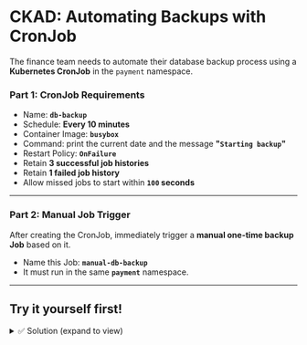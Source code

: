 # CKAD: Automating Backups with CronJob

The finance team needs to automate their database backup process using a **Kubernetes CronJob** in the `payment` namespace.  

### Part 1: CronJob Requirements
- Name: **`db-backup`**  
- Schedule: **Every 10 minutes**
- Container Image: **`busybox`**  
- Command: print the current date and the message **"`Starting backup`"**  
- Restart Policy: **`OnFailure`**  
- Retain **3 successful job histories** 
- Retain **1 failed job history**
- Allow missed jobs to start within **`100` seconds**

---

### Part 2: Manual Job Trigger
After creating the CronJob, immediately trigger a **manual one-time backup Job** based on it.  
- Name this Job: **`manual-db-backup`**  
- It must run in the same **`payment`** namespace.  

---

## Try it yourself first!

<details><summary>✅ Solution (expand to view)</summary>
  
#### Create the CronJob
```bash
kubectl create cronjob db-backup \
  --image=busybox \
  --schedule="*/10 * * * *" \
  -n payment \
  --dry-run=client -oyaml \
  -- /bin/sh -c "date; echo Starting backup" > 1.yaml
```

#### add extra spec fields not supported by kubectl create cronjob  
```yaml
#update yaml
apiVersion: batch/v1
kind: CronJob
metadata:
  name: db-backup
  namespace: payment
spec:
  schedule: "*/10 * * * *"
  startingDeadlineSeconds: 100
  successfulJobsHistoryLimit: 3
  failedJobsHistoryLimit: 1
  jobTemplate:
    spec:
      template:
        spec:
          restartPolicy: OnFailure
          containers:
          - name: backup
            image: busybox
            command:
            - /bin/sh
            - -c
            - |
              date
              echo "Starting backup"
```

#### Create a manual one-time Job from the CronJob
```bash
kubectl create job manual-db-backup --from=cronjob/db-backup -n payment
```
</details>


